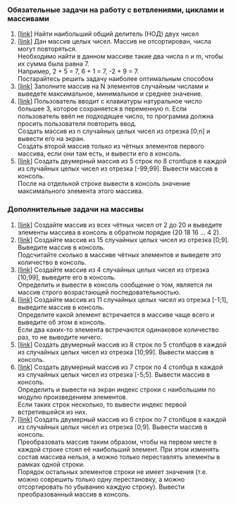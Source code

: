 ### Обязательные задачи на работу с ветвлениями, циклами и массивами

1. [[link]](ex01) Найти наибольший общий делитель (НОД) двух чисел
2. [[link]](ex02) Дан массив целых чисел. Массив не отсортирован, числа могут повторяться.   
    Необходимо найти в данном массиве такие два числа n и m, чтобы их сумма была равна 7.   
    Например, 2 + 5 = 7, 6 + 1 = 7, -2 + 9 = 7.   
    Постарайтесь решить задачу наиболее оптимальным способом
3. [[link]](ex03)  Заполните массив на N элементов случайным числами 
    и выведете максимальное, минимальное и среднее значение. 
4. [[link]](ex04) Пользователь вводит с клавиатуры натуральное число большее 3, которое сохраняется в 
    переменную n. Если пользователь ввёл не подходящее число, то программа должна просить пользователя повторить ввод.  
    Создать массив из n случайных целых чисел из отрезка \[0;n\] и вывести его на экран.   
    Создать второй массив только из чётных элементов первого массива, если они там есть, и вывести его в консоль.
5. [[link]](ex05) Создать двумерный массив из 5 строк по 8 столбцов в каждой из случайных целых чисел из 
   отрезка \[-99;99\]. Вывести массив в консоль.   
   После на отдельной строке вывести в консоль значение максимального элемента этого массива.

### Дополнительные задачи на массивы

1. [[link]](optional/ex01) Создайте массив из всех чётных чисел от 2 до 20 и выведите элементы массива в 
    консоль в обратном порядке (20 18 16 ... 4 2).
2. [[link]](optional/ex02) Создайте массив из 15 случайных целых чисел из отрезка \[0;9\].
    Выведите массив в консоль.  
    Подсчитайте сколько в массиве чётных элементов и выведете это количество в консоль.
3. [[link]](optional/ex03) Создайте массив из 4 случайных целых чисел из отрезка \[10;99\], выведите его в 
   консоль.  
   Определить и вывести в консоль сообщение о том, является ли массив строго возрастающей последовательностью.
4. [[link]](optional/ex04) Создайте массив из 11 случайных целых чисел из отрезка \[-1;1\], выведите массив в 
    консоль.  
    Определите какой элемент встречается в массиве чаще всего и выведите об этом в консоль.  
    Если два каких-то элемента встречаются одинаковое количество раз, то не выводите ничего.
5. [[link]](optional/ex05) Создать двумерный массив из 8 строк по 5 столбцов в каждой из случайных целых чисел
    из отрезка \[10;99\]. Вывести массив в консоль.
6. [[link]](optional/ex06) Создать двумерный массив из 7 строк по 4 столбца в каждой из случайных целых чисел из
    отрезка \[-5;5\]. Вывести массив в консоль.  
    Определить и вывести на экран индекс строки с наибольшим по модулю произведением элементов.  
    Если таких строк несколько, то вывести индекс первой встретившейся из них.
7. [[link]](optional/ex07) Создать двумерный массив из 6 строк по 7 столбцов в каждой из случайных целых чисел 
    из отрезка \[0;9\]. Вывести массив в консоль.  
    Преобразовать массив таким образом, чтобы на первом месте в каждой строке стоял её наибольший элемент. При этом 
    изменять состав массива нельзя, а можно только переставлять элементы в рамках одной строки.  
    Порядок остальных элементов строки не имеет значения (т.е. можно соврешить только одну перестановку, а можно
    отсортировать по убыванию каждую строку).
    Вывести преобразованный массив в консоль.